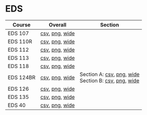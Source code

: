 # EDS

| Course | Overall | Section |
| ------ | ------- | ------- |
| EDS 107 | [csv](https://github.com/UCSD-Historical-Enrollment-Data/2024Summer1/blob/main/overall/EDS%20107.csv), [png](https://raw.githubusercontent.com/UCSD-Historical-Enrollment-Data/2024Summer1/main/plot_overall/EDS%20107.png), [wide](https://raw.githubusercontent.com/UCSD-Historical-Enrollment-Data/2024Summer1/main/plot_overall_wide/EDS%20107.png) |  |
| EDS 110R | [csv](https://github.com/UCSD-Historical-Enrollment-Data/2024Summer1/blob/main/overall/EDS%20110R.csv), [png](https://raw.githubusercontent.com/UCSD-Historical-Enrollment-Data/2024Summer1/main/plot_overall/EDS%20110R.png), [wide](https://raw.githubusercontent.com/UCSD-Historical-Enrollment-Data/2024Summer1/main/plot_overall_wide/EDS%20110R.png) |  |
| EDS 112 | [csv](https://github.com/UCSD-Historical-Enrollment-Data/2024Summer1/blob/main/overall/EDS%20112.csv), [png](https://raw.githubusercontent.com/UCSD-Historical-Enrollment-Data/2024Summer1/main/plot_overall/EDS%20112.png), [wide](https://raw.githubusercontent.com/UCSD-Historical-Enrollment-Data/2024Summer1/main/plot_overall_wide/EDS%20112.png) |  |
| EDS 113 | [csv](https://github.com/UCSD-Historical-Enrollment-Data/2024Summer1/blob/main/overall/EDS%20113.csv), [png](https://raw.githubusercontent.com/UCSD-Historical-Enrollment-Data/2024Summer1/main/plot_overall/EDS%20113.png), [wide](https://raw.githubusercontent.com/UCSD-Historical-Enrollment-Data/2024Summer1/main/plot_overall_wide/EDS%20113.png) |  |
| EDS 118 | [csv](https://github.com/UCSD-Historical-Enrollment-Data/2024Summer1/blob/main/overall/EDS%20118.csv), [png](https://raw.githubusercontent.com/UCSD-Historical-Enrollment-Data/2024Summer1/main/plot_overall/EDS%20118.png), [wide](https://raw.githubusercontent.com/UCSD-Historical-Enrollment-Data/2024Summer1/main/plot_overall_wide/EDS%20118.png) |  |
| EDS 124BR | [csv](https://github.com/UCSD-Historical-Enrollment-Data/2024Summer1/blob/main/overall/EDS%20124BR.csv), [png](https://raw.githubusercontent.com/UCSD-Historical-Enrollment-Data/2024Summer1/main/plot_overall/EDS%20124BR.png), [wide](https://raw.githubusercontent.com/UCSD-Historical-Enrollment-Data/2024Summer1/main/plot_overall_wide/EDS%20124BR.png) | Section A: [csv](https://github.com/UCSD-Historical-Enrollment-Data/2024Summer1/blob/main/section/EDS%20124BR_A.csv), [png](https://raw.githubusercontent.com/UCSD-Historical-Enrollment-Data/2024Summer1/main/plot_section/EDS%20124BR_A.png), [wide](https://raw.githubusercontent.com/UCSD-Historical-Enrollment-Data/2024Summer1/main/plot_section_wide/EDS%20124BR_A.png)<br>Section B: [csv](https://github.com/UCSD-Historical-Enrollment-Data/2024Summer1/blob/main/section/EDS%20124BR_B.csv), [png](https://raw.githubusercontent.com/UCSD-Historical-Enrollment-Data/2024Summer1/main/plot_section/EDS%20124BR_B.png), [wide](https://raw.githubusercontent.com/UCSD-Historical-Enrollment-Data/2024Summer1/main/plot_section_wide/EDS%20124BR_B.png) |
| EDS 126 | [csv](https://github.com/UCSD-Historical-Enrollment-Data/2024Summer1/blob/main/overall/EDS%20126.csv), [png](https://raw.githubusercontent.com/UCSD-Historical-Enrollment-Data/2024Summer1/main/plot_overall/EDS%20126.png), [wide](https://raw.githubusercontent.com/UCSD-Historical-Enrollment-Data/2024Summer1/main/plot_overall_wide/EDS%20126.png) |  |
| EDS 135 | [csv](https://github.com/UCSD-Historical-Enrollment-Data/2024Summer1/blob/main/overall/EDS%20135.csv), [png](https://raw.githubusercontent.com/UCSD-Historical-Enrollment-Data/2024Summer1/main/plot_overall/EDS%20135.png), [wide](https://raw.githubusercontent.com/UCSD-Historical-Enrollment-Data/2024Summer1/main/plot_overall_wide/EDS%20135.png) |  |
| EDS 40 | [csv](https://github.com/UCSD-Historical-Enrollment-Data/2024Summer1/blob/main/overall/EDS%2040.csv), [png](https://raw.githubusercontent.com/UCSD-Historical-Enrollment-Data/2024Summer1/main/plot_overall/EDS%2040.png), [wide](https://raw.githubusercontent.com/UCSD-Historical-Enrollment-Data/2024Summer1/main/plot_overall_wide/EDS%2040.png) |  |
